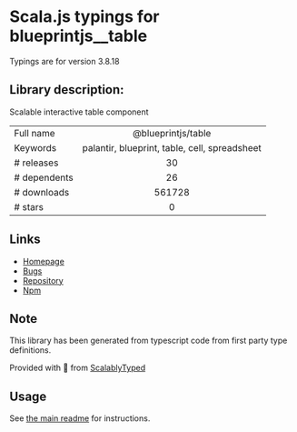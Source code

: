 
# Scala.js typings for blueprintjs__table

Typings are for version 3.8.18

## Library description:
Scalable interactive table component

|                    |                 |
| ------------------ | :-------------: |
| Full name          | @blueprintjs/table |
| Keywords           | palantir, blueprint, table, cell, spreadsheet |
| # releases         | 30 |
| # dependents       | 26 |
| # downloads        | 561728 |
| # stars            | 0 |

## Links
- [Homepage](https://github.com/palantir/blueprint#readme)
- [Bugs](https://github.com/palantir/blueprint/issues)
- [Repository](https://github.com/palantir/blueprint)
- [Npm](https://www.npmjs.com/package/%40blueprintjs%2Ftable)
    


## Note
This library has been generated from typescript code from first party type definitions.

Provided with :purple_heart: from [ScalablyTyped](https://github.com/oyvindberg/ScalablyTyped)

## Usage
See [the main readme](../../readme.md) for instructions.


